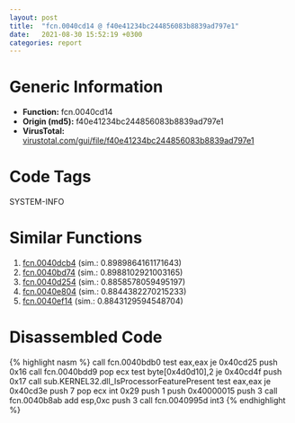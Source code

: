 ```yaml
---
layout: post
title:  "fcn.0040cd14 @ f40e41234bc244856083b8839ad797e1"
date:   2021-08-30 15:52:19 +0300
categories: report
---
```


# Generic Information
- **Function:** fcn.0040cd14
- **Origin (md5):** f40e41234bc244856083b8839ad797e1
- **VirusTotal:** [virustotal.com/gui/file/f40e41234bc244856083b8839ad797e1][virustotal_ref]

# Code Tags
<span class="tag" id="SYSTEM-INFO">SYSTEM-INFO</span>


# Similar Functions

1. [fcn.0040dcb4][similar_1_ref] (sim.: 0.8989864161171643)
2. [fcn.0040bd74][similar_2_ref] (sim.: 0.8988102921003165)
3. [fcn.0040d254][similar_3_ref] (sim.: 0.8858578059495197)
4. [fcn.0040e804][similar_4_ref] (sim.: 0.8844382270215233)
5. [fcn.0040ef14][similar_5_ref] (sim.: 0.8843129594548704)


# Disassembled Code

{% highlight nasm %}
call fcn.0040bdb0
test eax,eax
je 0x40cd25
push 0x16
call fcn.0040bdd9
pop ecx
test byte[0x4d0d10],2
je 0x40cd4f
push 0x17
call sub.KERNEL32.dll_IsProcessorFeaturePresent
test eax,eax
je 0x40cd3e
push 7
pop ecx
int 0x29
push 1
push 0x40000015
push 3
call fcn.0040b8ab
add esp,0xc
push 3
call fcn.0040995d
int3 
{% endhighlight %}


[similar_1_ref]: /report/fcn.0040dcb4@fec037c981b84fb9df87dac6521840c9
[similar_2_ref]: /report/fcn.0040bd74@1fd683a7f72f257d6d6de6e845d6c40a
[similar_3_ref]: /report/fcn.0040d254@01be4434cc5f975da87a4b25d209e100
[similar_4_ref]: /report/fcn.0040e804@dd7278b699f8b751b4e28f3abe51fa08
[similar_5_ref]: /report/fcn.0040ef14@4e7335a256154dbc07a5bd862e9622fe
[virustotal_ref]: https://www.virustotal.com/gui/file/f40e41234bc244856083b8839ad797e1